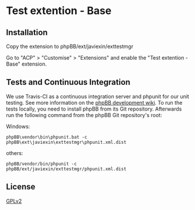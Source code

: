 # Test extention - Base

## Installation

Copy the extension to phpBB/ext/javiexin/exttestmgr

Go to "ACP" > "Customise" > "Extensions" and enable the "Test extention - Base" extension.

## Tests and Continuous Integration

We use Travis-CI as a continuous integration server and phpunit for our unit testing. See more information on the [phpBB development wiki](https://wiki.phpbb.com/Unit_Tests).
To run the tests locally, you need to install phpBB from its Git repository. Afterwards run the following command from the phpBB Git repository's root:

Windows:

    phpBB\vendor\bin\phpunit.bat -c phpBB\ext\javiexin\exttestmgr\phpunit.xml.dist

others:

    phpBB/vendor/bin/phpunit -c phpBB/ext/javiexin/exttestmgr/phpunit.xml.dist

## License

[GPLv2](license.txt)
